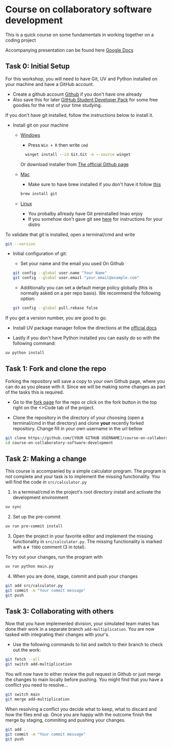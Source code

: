 # Course on collaboratory software development

This is a quick course on some fundamentals in working together on a coding project

Accompanying presentation can be found here [Google Docs](https://docs.google.com/presentation/d/1eP0Suryhu-Fw2E44i8wFQtQ7nGVxYQG9aNoj4_GEGYA/edit?usp=sharing)

## Task 0: Initial Setup

For this workshop, you will need to have Git, UV and Python installed on your machine and have a GitHub account.

- Create a github account [Github](https://github.com/) if you don't have one already
- Also save this for later [GitHub Student Developer Pack](https://education.github.com/pack) for some free goodies for the rest of your time studying.

If you don't have git installed, follow the instructions below to install it.

- Install git on your machine
  - [Windows](https://git-scm.com/download/win)

    - Press `Win + R` then write `cmd`

    ```cmd
      winget install --id Git.Git -e --source winget
    ```

    Or download installer from [The official Github page](https://github.com/git-for-windows/git/releases/download/v2.51.0.windows.1/Git-2.51.0-64-bit.exe)

  - [Mac](https://git-scm.com/download/mac)

    - Make sure to have brew installed if you don't have it follow [this](https://brew.sh/)

    ```bash
    brew install git
    ```

  - [Linux](https://git-scm.com/download/linux)

    - You probalby allready have Git preinstalled lmao enjoy
    - If you somehow don't gave git see [here](https://git-scm.com/download/linux) for instructions for your distro

To validate that git is installed, open a terminal/cmd and write

```bash
git --version
```

- Initial configuration of git:

  - Set your name and the email you used On Github

  ```bash
  git config --global user.name "Your Name"
  git config --global user.email "your.email@example.com"
  ```

  - Additionally you can set a default merge policy globally (this is normally asked on a per repo basis). We recommend the following option:

  ```bash
  git config --global pull.rebase false
  ```

If you get a version number, you are good to go.

- Install UV package manager follow the directions at the [official docs](https://docs.astral.sh/uv/getting-started/installation/#__tabbed_1_1)

- Lastly if you don't have Python installed you can easily do so with the following command:

```bash
uv python install
```

## Task 1: Fork and clone the repo

Forking the repository will save a copy to your own Github page, where you can do as you please with it. Since we will be making some changes as part of the tasks this is required.

- Go to the [fork page](https://github.com/CogitoNTNU/course-on-collaboratory-software-development/fork) for the repo or click on the fork button in the top right on the \<>Code tab of the project.

- Clone the repository in the directory of your choosing (open a terminal/cmd in that directory) and clone **your** recently forked repository. Change fill in your own username in the url bellow

```bash
git clone https://github.com/[YOUR GITHUB USERNAME]/course-on-collaboratory-software-development.git
cd course-on-collaboratory-software-development
```

## Task 2: Making a change

This course is accompanied by a simple calculator program. The program is not complete and your task is to implement the missing functionality. You will find the code in `src/calculator.py`

1. In a terminal/cmd in the project's root directory install and activate the development environment

```bash
uv sync
```

2. Set up the pre-commit

```bash
uv run pre-commit install
```

3. Open the project in your favorite editor and implement the missing functionality in `src/calculator.py`. The missing functionality is marked with a `# TODO` comment (3 in total).

To try out your changes, run the program with

```bash
uv run python main.py
```

4. When you are done, stage, commit and push your changes

```bash
git add src/calculator.py
git commit -m "Your commit message"
git push
```

## Task 3: Collaborating with others

Now that you have implemented division, your simulated team mates has done their work in a separate branch ```add-multiplication```. You are now tasked with integrating their changes with your's.

- Use the following commands to list and switch to their branch to check out the work:

```bash
git fetch --all 
git switch add-multiplication
```

You will now have to either review the pull request in Github or just merge the changes to main locally before pushing. You might find that you have a conflict you need to resolve...

```bash
git switch main
git merge add-multiplication
```

When resolving a conflict you decide what to keep, what to discard and how the files end up. Once you are happy with the outcome finish the merge by staging, commiting and pushing your changes.

```bash
git add .
git commit -m "Your commit message"
git push
```
